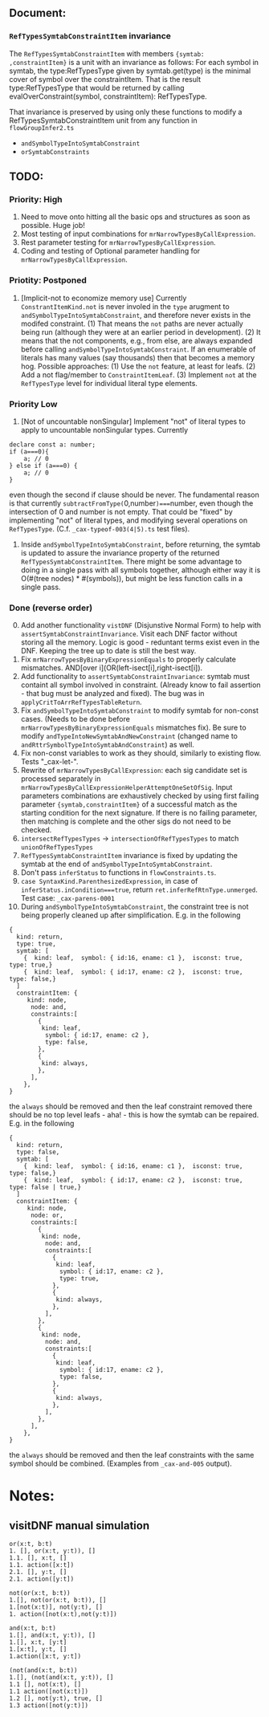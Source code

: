 

## Document:

### `RefTypesSymtabConstraintItem` invariance

The `RefTypesSymtabConstraintItem` with members `{symtab: ,constraintItem}` is a unit with an invariance as follows:
For each symbol in symtab, the type:RefTypesType given by symtab.get(type) is the minimal cover of symbol
over the constraintItem.  That is the result type:RefTypesType that would be returned by calling evalOverConstraint(symbol, constraintItem): RefTypesType.

That invariance is preserved by using only these functions to modify a RefTypesSymtabConstraintItem unit from any function in `flowGroupInfer2.ts`
- `andSymbolTypeIntoSymtabConstraint`
- `orSymtabConstraints`

## TODO:

### Priority: High

1. Need to move onto hitting all the basic ops and structures as soon as possible. Huge job!
1. Most testing of input combinations for `mrNarrowTypesByCallExpression`.
1. Rest parameter testing for `mrNarrowTypesByCallExpression`.
1. Coding and testing of Optional parameter handling for `mrNarrowTypesByCallExpression`.

### Priotity: Postponed

1. [Implicit-not to economize memory use] Currently `ConstrantItemKind.not` is never involed in the `type` arugment to `andSymbolTypeIntoSymtabConstraint`, and therefore never exists in the modifed constraint.  (1) That means the `not` paths are never actually being run (although they were at an earlier period in development).  (2) It means that the not components, e.g., from else, are always expanded before calling `andSymbolTypeIntoSymtabConstraint`.  If an enumerable of literals has many values (say thousands) then that becomes a memory hog. Possible approaches: (1) Use the `not` feature, at least for leafs. (2) Add a not flag/member to `ConstraintItemLeaf`. (3) Implement `not` at the `RefTypesType` level for individual literal type elements.

### Priority Low

1. [Not of uncountable nonSingular] Implement "not" of literal types to apply to uncountable nonSingular types.
Currently
```
declare const a: number;
if (a===0){
    a; // 0
} else if (a===0) {
    a; // 0
}
```
even though the second if clause should be never.  The fundamental reason is that currently
`subtractFromType(`0,number`)===`number, even though the intersection of 0 and number is not empty.
That could be "fixed" by implementing "not" of literal types, and modifying several operations on `RefTypesType`.
(C.f. `_cax-typeof-003(4|5).ts` test files).

1. Inside `andSymbolTypeIntoSymtabConstraint`, before returning, the symtab is updated to assure the invariance property of the returned `RefTypesSymtabConstraintItem`.  There might be some advantage to doing in a single pass with all symbols together, although
either way it is O(#(tree nodes) * #(symbols)), but might be less function calls in a single pass.


### Done (reverse order)

0. Add another functionality `vistDNF` (Disjunstive Normal Form) to help with `assertSymtabConstraintInvariance`.  Visit each DNF factor without storing all the memory. Logic is good - reduntant terms exist even in the DNF.  Keeping the tree up to date is still the best way.
0. Fix `mrNarrowTypesByBinaryExpressionEquals` to properly calculate mismatches. AND[over i](OR(left-isect[i],right-isect[i]).
0. Add functionality to `assertSymtabConstraintInvariance`: symtab must containt all symbol involved in constraint. (Already know to fail assertion - that bug must be analyzed and fixed). The bug was in `applyCritToArrRefTypesTableReturn`.
0. Fix `andSymbolTypeIntoSymtabConstraint` to modify symtab for non-const cases. (Needs to be done before `mrNarrowTypesByBinaryExpressionEquals` mismatches fix).  Be sure to modify `andTypeIntoNewSymtabAndNewConstraint` (changed name to `andRttrSymbolTypeIntoSymtabAndConstraint`) as well.
0. Fix non-const variables to work as they should, similarly to existing flow.  Tests "_cax-let-".
0. Rewrite of `mrNarrowTypesByCallExpression`:  each sig candidate set is processed separately in `mrNarrowTypesByCallExpressionHelperAttemptOneSetOfSig`.  Input parameters combinations are exhaustively checked by
using first failing parameter `{symtab,constraintItem}` of a successful match as the starting condition for the next signature.  If there is
no failing parameter, then matching is complete and the other sigs do not need to be checked.
0. `intersectRefTypesTypes` -> `intersectionOfRefTypesTypes` to match `unionOfRefTypesTypes`
0. `RefTypesSymtabConstraintItem` invariance is fixed by updating the symtab at the end of `andSymbolTypeIntoSymtabConstraint`.
0. Don't pass `inferStatus` to functions in `flowConstraints.ts`.
0. `case SyntaxKind.ParenthesizedExpression`, in case of `inferStatus.inCondition===true`, return `ret.inferRefRtnType.unmerged`. Test case: `_cax-parens-0001`
0. During `andSymbolTypeIntoSymtabConstraint`, the constraint tree is not being properly cleaned up after simplification.
E.g. in the following
```
{
  kind: return,
  type: true,
  symtab: [
    {  kind: leaf,  symbol: { id:16, ename: c1 },  isconst: true,  type: true,}
    {  kind: leaf,  symbol: { id:17, ename: c2 },  isconst: true,  type: false,}
  ]
  constraintItem: {
     kind: node,
      node: and,
      constraints:[
        {
         kind: leaf,
          symbol: { id:17, ename: c2 },
          type: false,
        },
        {
         kind: always,
        },
      ],
    },
}
```
the `always` should be removed and then the leaf constraint removed there should be no top level leafs - aha! - this is how the symtab can be repaired.
E.g. in the following
```
{
  kind: return,
  type: false,
  symtab: [
    {  kind: leaf,  symbol: { id:16, ename: c1 },  isconst: true,  type: false,}
    {  kind: leaf,  symbol: { id:17, ename: c2 },  isconst: true,  type: false | true,}
  ]
  constraintItem: {
     kind: node,
      node: or,
      constraints:[
        {
         kind: node,
          node: and,
          constraints:[
            {
             kind: leaf,
              symbol: { id:17, ename: c2 },
              type: true,
            },
            {
             kind: always,
            },
          ],
        },
        {
         kind: node,
          node: and,
          constraints:[
            {
             kind: leaf,
              symbol: { id:17, ename: c2 },
              type: false,
            },
            {
             kind: always,
            },
          ],
        },
      ],
    },
}
```
the `always` should be removed and then the leaf constraints with the same symbol should be combined.
(Examples from `_cax-and-005` output).


# Notes:

## visitDNF manual simulation

```
or(x:t, b:t)
1. [], or(x:t, y:t)), []
1.1. [], x:t, []
1.1. action([x:t])
2.1. [], y:t, []
2.1. action([y:t])
```

```
not(or(x:t, b:t))
1.[], not(or(x:t, b:t)), []
1.[not(x:t)], not(y:t), []
1. action([not(x:t),not(y:t)])

```

```
and(x:t, b:t)
1.[], and(x:t, y:t)), []
1.[], x:t, [y:t]
1.[x:t], y:t, []
1.action([x:t, y:t])
```

```
(not(and(x:t, b:t))
1.[], (not(and(x:t, y:t)), []
1.1 [], not(x:t), []
1.1 action([not(x:t)])
1.2 [], not(y:t), true, []
1.3 action([not(y:t)])
```

